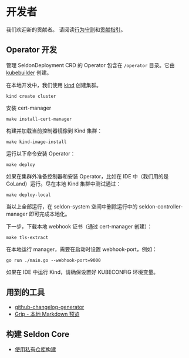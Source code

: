# 开发者

我们欢迎新的贡献者。
请阅读[行为守则](https://github.com/SeldonIO/seldon-core/blob/master/CODE_OF_CONDUCT.md)和[贡献指引](contributing.rst)。

## Operator 开发

管理 SeldonDeployment CRD 的 Operator 包含在 `/operator` 目录。它由 [kubebuilder](https://book.kubebuilder.io/) 创建。

在本地开发中，我们使用 [kind](https://kind.sigs.k8s.io/) 创建集群。

```console
kind create cluster
```

安装 cert-manager

```console
make install-cert-manager
```

构建并加载当前控制器镜像到 Kind 集群：

```console
make kind-image-install
```

运行以下命令安装 Operator：

```console
make deploy
```

如果在集群外准备控制器和安装 Operator，比如在 IDE 中（我们用的是 GoLand）运行。尽在本地 Kind 集群中测试通过：

```console
make deploy-local
```

当以上全部运行，在 seldon-system 空间中删除运行中的 seldon-controller-manager 即可完成本地化。

下一步，下载本地 webhook 证书（通过 cert-manager 创建）：

```console
make tls-extract
```

在本地运行 manager，需要在启动时设置 webhook-port，例如：

```console
go run ./main.go --webhook-port=9000
```

如果在 IDE 中运行 Kind，请确保设置好 KUBECONFIG 环境变量。

## 用到的工具

- [github-changelog-generator](https://github.com/skywinder/github-changelog-generator)
- [Grip - 本地 Markdown 预览](https://github.com/joeyespo/grip)

## 构建 Seldon Core

- [使用私有仓库构建](build-using-private-repo.md)

